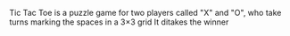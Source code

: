 Tic Tac Toe is a puzzle game for two players called "X" and "O", who take turns marking the spaces in a 3×3 grid
It ditakes the winner
